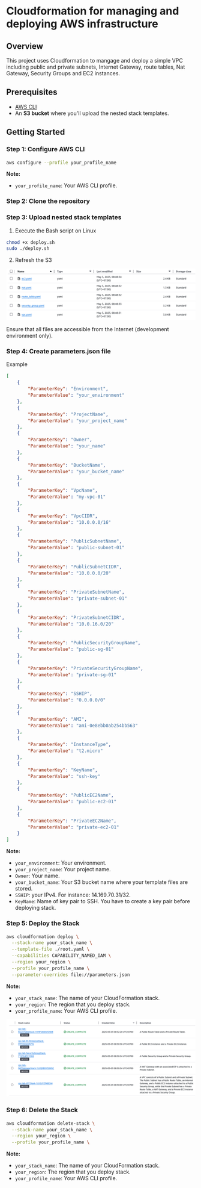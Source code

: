 # Cloudformation for managing and deploying AWS infrastructure

## Overview

This project uses Cloudformation to mangage and deploy a simple VPC including public and private subnets, Internet Gateway, route tables, Nat Gateway, Security Groups and EC2 instances.

## Prerequisites

- [AWS CLI](https://docs.aws.amazon.com/cli/latest/userguide/install-cliv2.html)
- An **S3 bucket** where you'll upload the nested stack templates.

## Getting Started

### Step 1: Configure AWS CLI

```bash
aws configure --profile your_profile_name
```

**Note:**
- ```your_profile_name```: Your AWS CLI profile.

### Step 2: Clone the repository

### Step 3: Upload nested stack templates

1. Execute the Bash script on Linux

```bash
chmod +x deploy.sh
sudo ./deploy.sh
```

2. Refresh the S3

<p align="center">
    <img src="./images/s3_nested_stack_templates.png" alt="Template files in S3"></img>
</p>

Ensure that all files are accessible from the Internet (development environment only).

### Step 4: Create parameters.json file

Example

```json
[
    {
        "ParameterKey": "Environment",
        "ParameterValue": "your_environment"
    },
    {
        "ParameterKey": "ProjectName",
        "ParameterValue": "your_project_name"
    },
    {
        "ParameterKey": "Owner",
        "ParameterValue": "your_name"
    },
    {
        "ParameterKey": "BucketName",
        "ParameterValue": "your_bucket_name"
    },
    {
        "ParameterKey": "VpcName",
        "ParameterValue": "my-vpc-01"
    },
    {
        "ParameterKey": "VpcCIDR",
        "ParameterValue": "10.0.0.0/16"
    },
    {
        "ParameterKey": "PublicSubnetName",
        "ParameterValue": "public-subnet-01"
    },
    {
        "ParameterKey": "PublicSubnetCIDR",
        "ParameterValue": "10.0.0.0/20"
    },
    {
        "ParameterKey": "PrivateSubnetName",
        "ParameterValue": "private-subnet-01"
    },
    {
        "ParameterKey": "PrivateSubnetCIDR",
        "ParameterValue": "10.0.16.0/20"
    },
    {
        "ParameterKey": "PublicSecurityGroupName",
        "ParameterValue": "public-sg-01"
    },
    {
        "ParameterKey": "PrivateSecurityGroupName",
        "ParameterValue": "private-sg-01"
    },
    {
        "ParameterKey": "SSHIP",
        "ParameterValue": "0.0.0.0/0"
    },
    {
        "ParameterKey": "AMI",
        "ParameterValue": "ami-0e8ebb0ab254bb563"
    },
    {
        "ParameterKey": "InstanceType",
        "ParameterValue": "t2.micro"
    },
    {
        "ParameterKey": "KeyName",
        "ParameterValue": "ssh-key"
    },
    {
        "ParameterKey": "PublicEC2Name",
        "ParameterValue": "public-ec2-01"
    },
    {
        "ParameterKey": "PrivateEC2Name",
        "ParameterValue": "private-ec2-01"
    }
]
```

**Note:**
- ```your_environment```: Your environment.
- ```your_project_name```: Your project name.
- ```Owner```: Your name.
- ```your_bucket_name```: Your S3 bucket name where your template files are stored.
- ```SSHIP```: your IPv4. For instance: 14.169.70.31/32.
- ```KeyName```: Name of key pair to SSH. You have to create a key pair before deploying stack.

### Step 5: Deploy the Stack

```bash
aws cloudformation deploy \
  --stack-name your_stack_name \
  --template-file ./root.yaml \
  --capabilities CAPABILITY_NAMED_IAM \
  --region your_region \
  --profile your_profile_name \
  --parameter-overrides file://parameters.json
```

**Note:**
- ```your_stack_name```: The name of your CloudFormation stack.
- ```your_region```: The region that you deploy stack.
- ```your_profile_name```: Your AWS CLI profile.

<p align="center">
    <img src="./images/nested_stack_templates.png" alt="Nested stacks"></img>
</p>

### Step 6: Delete the Stack

```bash
aws cloudformation delete-stack \
  --stack-name your_stack_name \
  --region your_region \
  --profile your_profile_name \
```

**Note:**
- ```your_stack_name```: The name of your CloudFormation stack.
- ```your_region```: The region that you deploy stack.
- ```your_profile_name```: Your AWS CLI profile.
